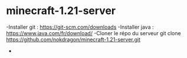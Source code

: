 # minecraft-1.21-server
-Installer git : 
https://git-scm.com/downloads
-Installer java :
https://www.java.com/fr/download/
-Cloner le répo du serveur
git clone https://github.com/nokdragon/minecraft-1.21-server.git

-